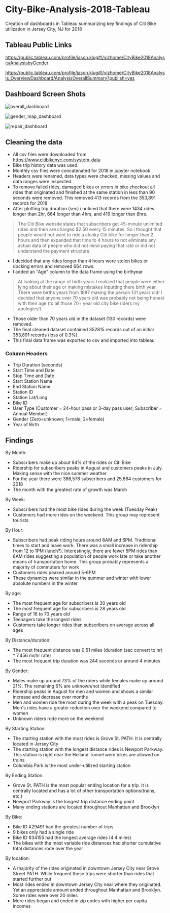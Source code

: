 # City-Bike-Analysis-2018-Tableau
Creation of dashboards in Tableau summarizing key findings of Citi Bike utilization in Jersey City, NJ for 2018

## Tableau Public Links

 https://public.tableau.com/profile/jason.klug#!/vizhome/CityBike2018Analysis/AnalysisbyGender

 https://public.tableau.com/profile/jason.klug#!/vizhome/CityBike2018Analysis_OverviewDashboard/AnalysisOverallSummary?publish=yes


## Dashboard Screen Shots


![overall_dashboard](https://user-images.githubusercontent.com/48166327/64482004-e004ea80-d19d-11e9-95fe-a4c92dcbb1e5.PNG)



![gender_map_dashboard](https://user-images.githubusercontent.com/48166327/64482006-e2674480-d19d-11e9-84f1-177eafb3d2b3.PNG)



![repair_dashboard](https://user-images.githubusercontent.com/48166327/64482008-e4310800-d19d-11e9-9862-a0750a424e11.PNG)



## Cleaning the data

  - All csv files were downloaded from https://www.citibikenyc.com/system-data
  - Bike trip history data was used.
  - Monthly csv files were concatenated for 2018 in jupyter notebook 
  - Headers were renamed, data types were checked, missing values and data ranges were inspected.
  - To remove failed rides, damaged bikes or errors in bike checkout all rides that originated and finished at the same station in less than 90 seconds were removed. This removed 413 records from the 353,891 records for 2018
  - After plotting trip duration (sec) i noticed that there were 1434 rides longer than 2hr, 664 longer than 4hrs, and 419 longer than 8hrs.  
>The Citi Bike website states that subscribers get 45-minute unlimited rides and then are charged $2.50 every 15 minutes.  So i thought that people would not want to ride a clunky Citi bike for longer than 2 hours and then expanded that time to 4 hours to not eliminate any actual data of people who did not mind paying that rate or did not understand the payment structure. 
  - I decided that any rides longer than 4 hours were stolen bikes or docking errors and removed 664 rows. 
  - I added an "Age" column to the data frame using the birthyear
> At looking at the range of birth years I realized that people were either lying about their age or making mistakes inputting there birth year. There were births years from 1887 making the person 131 years old!  I decided that anyone over 70 years old was probably not being honest with their age (to all those 70+ year old city bike riders my apologies!).  
  - Those older than 70 years old in the dataset (130 records) were removed.
  - The final cleaned dataset contained 352815 records out of an initial 353,891 records (loss of 0.3%).
  - This final data frame was exported to csv and imported into tableau

### Column Headers
 
- Trip Duration (seconds)
- Start Time and Date
- Stop Time and Date
- Start Station Name
- End Station Name
- Station ID
- Station Lat/Long
- Bike ID
- User Type (Customer = 24-hour pass or 3-day pass user; Subscriber = Annual Member)
- Gender (Zero=unknown; 1=male; 2=female)
- Year of Birth

## Findings

By Month:
  - Subscribers make up about 94% of the rides or Citi Bike
  - Ridership for subscribers peaks in August and customers peaks in July. Making sense with the nice summer weather
  - For the year there were 386,578 subscribers and 25,664 customers for 2018
  - The month with the greatest rate of growth was March

By Week:
  - Subscribers had the most bike rides during the week (Tuesday Peak)
  - Customers had more rides on the weekend.  This group may represent tourists
    
By Hour:
  - Subscribers had peak riding hours around 8AM and 6PM.  Traditional times to start and leave work. There was a small increase in ridership from 12 to 1PM (lunch?). Interestingly, there are fewer 5PM rides than 8AM rides suggesting a population of people work late or take another means of transportation home. This group probably represents a majority of commuters for work 
  - Customers rides peaked around 5-6PM
  - These dynamics were similar in the summer and winter with lower absolute numbers in the winter 
    
By age:
  - The most frequent age for subscribers is 30 years old
  - The most frequent age for subscribers is 28 years old
  - Range of 16 to 70 years old
  - Teenagers take the longest rides
  - Customers take longer rides than subscribers on average across all ages
    
By Distance/duration:
  - The most frequent distance was 0.51 miles (duration (sec convert to hr) * 7.456 mi/hr rate)
  - The most frequent trip duration was 244 seconds or around 4 minutes
    
By Gender:
  - Males make up around 73% of the riders while females make up around 21%.  The remaining 6% are unknown/not identified
  - Ridership peaks in August for men and women and shows a similar increase and decrease over months
  - Men and women ride the most during the week with a peak on Tuesday. Men's rides have a greater reduction over the weekend compared to women
  - Unknown riders rode more on the weekend
    
By Starting Station:
  - The starting station with the most rides is Grove St. PATH.  It is centrally located in Jersey City
  - The starting station with the longest distance rides is Newport Parkway. This station is right near the Holland Tunnel were bikes are allowed on trains 
  - Columbia Park is the most under-utilized starting station
    
By Ending Station:
  - Grove St. PATH is the most popular ending location for a trip. It is centrally located and has a lot of other transportation options(trains, etc.)
  - Newport Parkway is the longest trip distance ending point 
  - Many ending stations are located throughout Manhattan and Brooklyn
    
By Bike:
  - Bike ID #29491 had the greatest number of trips
  - 9 bikes only had a single ride
  - Bike ID #34155 had the longest average rides (4.4 miles) 
  - The bikes with the most variable ride distances had shorter cumulative total distances rode over the year
    
By location:
  - A majority of the rides originated in downtown Jersey City near Grove Street PATH. While frequent these trips were shorter than rides that started further out
  - Most rides ended in downtown Jersey City near where they originated.  Yet an appreciable amount ended throughout Manhattan and Brooklyn. Some rides were over 20 miles
  - More rides began and ended in zip codes with higher per capita incomes